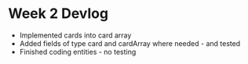 # Week 2 Devlog
* Implemented cards into card array
* Added fields of type card and cardArray where needed - and tested
* Finished coding entities - no testing
